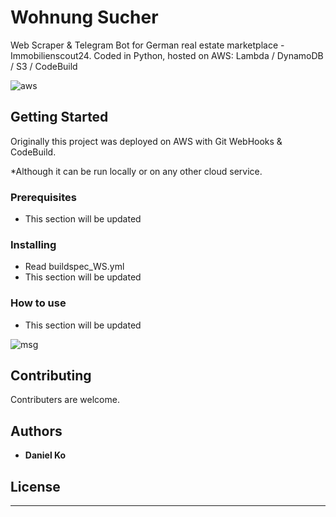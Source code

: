 # Wohnung Sucher
Web Scraper &amp; Telegram Bot for German real estate marketplace -  Immobilienscout24. 
Coded in Python, hosted on AWS: Lambda / DynamoDB / S3 / CodeBuild

![aws](https://user-images.githubusercontent.com/23553118/119507740-621cb480-bd6f-11eb-82c6-334bf81de7de.png)

## Getting Started
Originally this project was deployed on AWS with Git WebHooks & CodeBuild.

*Although it can be run locally or on any other cloud service.

### Prerequisites

* This section will be updated

### Installing

* Read buildspec_WS.yml
* This section will be updated


### How to use

* This section will be updated

![msg](https://user-images.githubusercontent.com/23553118/119508327-f5ee8080-bd6f-11eb-949f-79c7f783fac2.jpeg)


## Contributing

Contributers are welcome.


## Authors

* **Daniel Ko** 



## License

---

